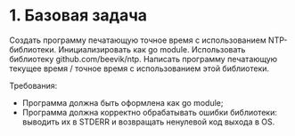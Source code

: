 # 1. Базовая задача

Создать программу печатающую точное время с использованием NTP-библиотеки. Инициализировать как go module. Использовать библиотеку github.com/beevik/ntp. Написать программу печатающую текущее время / точное время с использованием этой библиотеки.

Требования:

* Программа должна быть оформлена как go module;
* Программа должна корректно обрабатывать ошибки библиотеки: выводить их в STDERR и возвращать ненулевой код выхода в OS.
